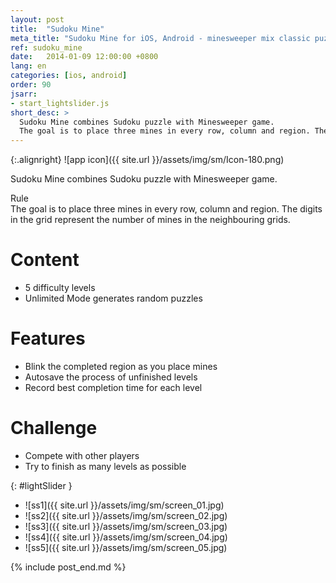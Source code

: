 ```yaml
---
layout: post
title:  "Sudoku Mine"
meta_title: "Sudoku Mine for iOS, Android - minesweeper mix classic puzzle"
ref: sudoku_mine
date:   2014-01-09 12:00:00 +0800
lang: en
categories: [ios, android]
order: 90
jsarr:
- start_lightslider.js
short_desc: >
  Sudoku Mine combines Sudoku puzzle with Minesweeper game.
  The goal is to place three mines in every row, column and region. The digits in the grid represent the number of mines in the neighbouring grids.
---
```


{:.alignright}
![app icon]({{ site.url }}/assets/img/sm/Icon-180.png)

Sudoku Mine combines Sudoku puzzle with Minesweeper game.  

Rule  
The goal is to place three mines in every row, column and region. The digits in the grid represent the number of mines in the neighbouring grids.

# Content
- 5 difficulty levels
- Unlimited Mode generates random puzzles

# Features
- Blink the completed region as you place mines
- Autosave the process of unfinished levels
- Record best completion time for each level

# Challenge
- Compete with other players
- Try to finish as many levels as possible

{: #lightSlider }
*   ![ss1]({{ site.url }}/assets/img/sm/screen_01.jpg)
*   ![ss2]({{ site.url }}/assets/img/sm/screen_02.jpg)
*   ![ss3]({{ site.url }}/assets/img/sm/screen_03.jpg)
*   ![ss4]({{ site.url }}/assets/img/sm/screen_04.jpg)
*   ![ss5]({{ site.url }}/assets/img/sm/screen_05.jpg)

{% include post_end.md %}